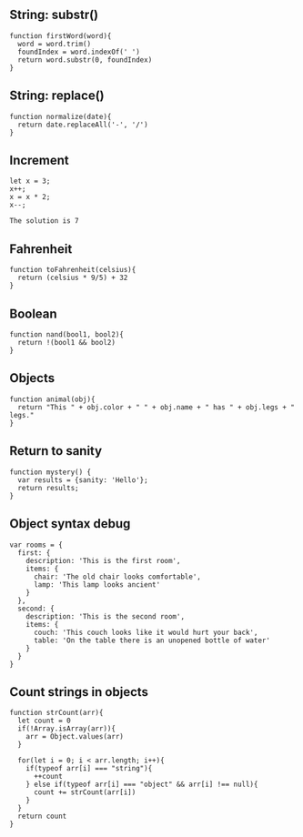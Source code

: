 ## String: substr()

```
function firstWord(word){
  word = word.trim()
  foundIndex = word.indexOf(' ')
  return word.substr(0, foundIndex)
}
```

## String: replace()

```
function normalize(date){
  return date.replaceAll('-', '/')
}
```

## Increment

```
let x = 3;
x++;
x = x * 2;
x--;

The solution is 7
```

## Fahrenheit

```
function toFahrenheit(celsius){
  return (celsius * 9/5) + 32
}
```

## Boolean

```
function nand(bool1, bool2){
  return !(bool1 && bool2)
}
```

## Objects

```
function animal(obj){
  return "This " + obj.color + " " + obj.name + " has " + obj.legs + " legs."
}
```

## Return to sanity

```
function mystery() {
  var results = {sanity: 'Hello'};
  return results;
}
```

## Object syntax debug

```
var rooms = {
  first: {
    description: 'This is the first room',
    items: {
      chair: 'The old chair looks comfortable',
      lamp: 'This lamp looks ancient'
    }
  },
  second: {
    description: 'This is the second room',
    items: {
      couch: 'This couch looks like it would hurt your back',
      table: 'On the table there is an unopened bottle of water'
    }
  }
}
```

## Count strings in objects

```
function strCount(arr){
  let count = 0
  if(!Array.isArray(arr)){
    arr = Object.values(arr)
  }
  
  for(let i = 0; i < arr.length; i++){
    if(typeof arr[i] === "string"){
      ++count
    } else if(typeof arr[i] === "object" && arr[i] !== null){
      count += strCount(arr[i])
    }
  }
  return count
}
```
